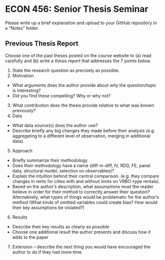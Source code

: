 # ECON 456: Senior Thesis Seminar

Please write up a brief explanation and upload to your GitHub repository in a "Notes" folder. 

## Previous Thesis Report

Choose one of the past theses posted on the course website to (a) read carefully and (b) write a
thesis report that addresses the 7 points below.

1. State the research question as precisely as possible.
2. Motivation
- What arguments does the author provide about why the question/topic is
interesting?
- Did you find these compelling? Why or why not?
3. What contribution does the thesis provide relative to what was known previously?
4. Data
- What data source(s) does the author use?
- Describe briefly any big changes they made before their analysis (e.g. aggregating
to a different level of observation, merging in additional data).
5. Approach
- Briefly summarize their methodology
- Does their methodology have a name (diff-in-diff, IV, RDD, FE, panel data,
structural model, selection on observables)?
- Explain the intuition behind their central comparison. (e.g. they compare changes
in rents for cities with and without limits on VRBO-type rentals).
- Based on the author’s description, what assumptions must the reader believe in
order for their method to correctly answer their question? Alternatively, what
types of things would be problematic for the author’s method (What kinds of
omitted variables could create bias? How would their key assumptions be
violated?)
6. Results
- Describe their key results as clearly as possible
- Choose one additional result the author presents and discuss how it adds to the
paper
7. Extension – describe the next thing you would have encouraged the author to do if they
had more time.
